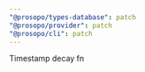 ```yaml
---
"@prosopo/types-database": patch
"@prosopo/provider": patch
"@prosopo/cli": patch
---
```


Timestamp decay fn
  